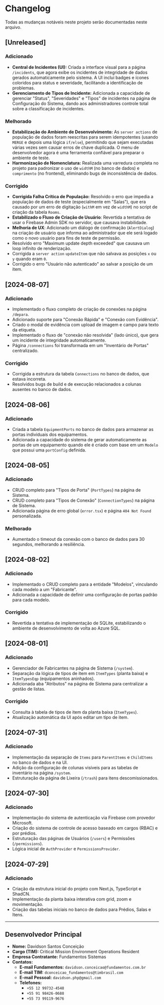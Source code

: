# Changelog

Todas as mudanças notáveis neste projeto serão documentadas neste arquivo.

## [Unreleased]

### Adicionado
- **Central de Incidentes (UI):** Criada a interface visual para a página `/incidents`, que agora exibe os incidentes de integridade de dados gerados automaticamente pelo sistema. A UI inclui badges e ícones coloridos para status e severidade, facilitando a identificação de problemas.
- **Gerenciamento de Tipos de Incidente:** Adicionada a capacidade de gerenciar "Status", "Severidades" e "Tipos" de incidentes na página de Configuração do Sistema, dando aos administradores controle total sobre a classificação de incidentes.

### Melhorado
- **Estabilização do Ambiente de Desenvolvimento:** As `server actions` de população de dados foram reescritas para serem idempotentes (usando `MERGE` e depois uma lógica `if/else`), permitindo que sejam executadas várias vezes sem causar erros de chave duplicada. O menu de desenvolvedor agora é uma ferramenta confiável para preparar o ambiente de teste.
- **Harmonização de Nomenclatura:** Realizada uma varredura completa no projeto para padronizar o uso de `widthM` (no banco de dados) e `comprimento` (no frontend), eliminando bugs de inconsistência de dados.

### Corrigido
- **Corrigida Falha Crítica de População:** Resolvido o erro que impedia a população de dados de teste (especialmente em "Salas"), que era causado por um erro de digitação (`withM` em vez de `widthM`) no script de criação da tabela `Rooms`.
- **Estabilizado o Fluxo de Criação de Usuário**: Revertida a tentativa de usar o Firebase Admin SDK no servidor, que causava instabilidade.
- **Melhoria de UX**: Adicionado um diálogo de confirmação (`AlertDialog`) na criação de usuário que informa ao administrador que ele será logado como o novo usuário para fins de teste de permissão.
- Resolvido erro "Maximum update depth exceeded" que causava um loop infinito de renderização.
- Corrigida a `server action` `updateItem` que não salvava as posições `x` ou `y` quando eram `0`.
- Corrigido o erro "Usuário não autenticado" ao salvar a posição de um item.

## [2024-08-07]

### Adicionado
- Implementado o fluxo completo de criação de conexões na página `/depara`.
- Adicionado suporte para "Conexão Rápida" e "Conexão com Evidência".
- Criado o modal de evidência com upload de imagem e campo para texto da etiqueta.
- Implementado o fluxo de "conexão não resolvida" (lado único), que gera um incidente de integridade automaticamente.
- Página `/connections` foi transformada em um "Inventário de Portas" centralizado.

### Corrigido
- Corrigida a estrutura da tabela `Connections` no banco de dados, que estava incorreta.
- Resolvidos bugs de build e de execução relacionados a colunas ausentes no banco de dados.

## [2024-08-06]

### Adicionado
- Criada a tabela `EquipmentPorts` no banco de dados para armazenar as portas individuais dos equipamentos.
- Adicionada a capacidade do sistema de gerar automaticamente as portas de um equipamento quando ele é criado com base em um `Modelo` que possui uma `portConfig` definida.

## [2024-08-05]

### Adicionado
- CRUD completo para "Tipos de Porta" (`PortTypes`) na página de Sistema.
- CRUD completo para "Tipos de Conexão" (`ConnectionTypes`) na página de Sistema.
- Adicionada página de erro global (`error.tsx`) e página `404 Not Found` personalizada.

### Melhorado
- Aumentado o timeout da conexão com o banco de dados para 30 segundos, melhorando a resiliência.

## [2024-08-02]

### Adicionado
- Implementado o CRUD completo para a entidade "Modelos", vinculando cada modelo a um "Fabricante".
- Adicionada a capacidade de definir uma configuração de portas padrão para cada modelo.

### Corrigido
- Revertida a tentativa de implementação de SQLite, estabilizando o ambiente de desenvolvimento de volta ao Azure SQL.

## [2024-08-01]

### Adicionado
- Gerenciador de Fabricantes na página de Sistema (`/system`).
- Separação da lógica de tipos de item em `ItemTypes` (planta baixa) e `ItemTypesEqp` (equipamentos aninhados).
- Adicionada aba "Atributos" na página de Sistema para centralizar a gestão de listas.

### Corrigido
- Consulta à tabela de tipos de item da planta baixa (`ItemTypes`).
- Atualização automática da UI após editar um tipo de item.

## [2024-07-31]

### Adicionado
- Implementação da separação de `Items` para `ParentItems` e `ChildItems` no banco de dados e na UI.
- Adição da configuração de colunas visíveis para as tabelas de inventário na página `/system`.
- Estruturação da página de Lixeira (`/trash`) para itens descomissionados.

## [2024-07-30]

### Adicionado
- Implementação do sistema de autenticação via Firebase com provedor Microsoft.
- Criação do sistema de controle de acesso baseado em cargos (RBAC) e por prédios.
- Estruturação das páginas de Usuários (`/users`) e Permissões (`/permissions`).
- Lógica inicial de `AuthProvider` e `PermissionsProvider`.

## [2024-07-29]

### Adicionado
- Criação da estrutura inicial do projeto com Next.js, TypeScript e ShadCN.
- Implementação da planta baixa interativa com grid, zoom e movimentação.
- Criação das tabelas iniciais no banco de dados para Prédios, Salas e Itens.
---

## Desenvolvedor Principal

- **Nome:** Davidson Santos Conceição
- **Cargo (TIM):** Critical Mission Environment Operations Resident
- **Empresa Contratante:** Fundamentos Sistemas
- **Contatos:**
  - **E-mail Fundamentos:** `davidson.conceicao@fundamentos.com.br`
  - **E-mail TIM:** `dconceicao_fundamentos@timbrasil.com`
  - **E-mail Pessoal:** `davidson.php@gmail.com`
  - **Telefones:**
    - `+55 12 99732-4548`
    - `+55 91 98426-0688`
    - `+55 73 99119-9676`
